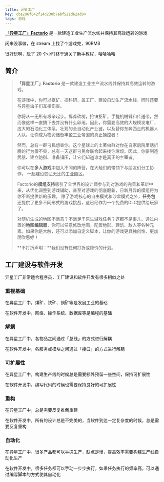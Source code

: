 ```yaml
---
title: 异星工厂
key: cbe206f642f14d230b7abf521d62ad04
tags: 游戏
---
```


**[「异星工厂」Factorio](https://store.steampowered.com/app/427520/Factorio/)** 是一款建造工业生产流水线并保持其高效运转的游戏

<!--more-->

闲来没事做，在 stream 上找了个游戏完，90RMB

很好玩啊，玩了 20 个小时终于通关了新手教程，哈哈哈哈

## 简介

> **「异星工厂」Factorio** 是一款建造工业生产流水线并保持其高效运转的游戏。
>
> 在游戏中，你可以抠矿、搞科研、盖工厂、建设自动生产流水线，同时还要与异星虫子们互相伤害。
>
> 你将从一无所有艰辛起步。挥斧砍树，抡镐抠矿，手搓机械臂和传送带，然而像这样一直搞下去并没有什么卵用。因此，你需要高效的大规模发电厂，庞大的石油化工体系，壮观的全自动化产业链，以及替你东奔西走的机器人大队，让你成为物资储备丰盈工业帝国的真正操控者！
>
> 然而，总有一群刁民想害你。这个星球上的土著虫群对你在自家后院里瞎折腾的行为很不爽，总有一天这群刁民会联合起来找你麻烦。因此，你要制造武器、建立防御、准备镇压，让它们知道谁才是真正的主宰者。
>
> 你可以在**多人游戏**中加入不同的阵营，在大触们的带领下与朋友们分工协作， 一起建设恢弘无比的工业园区。
>
> Factorio的**模组支持**吸引了全世界的设计师参与到对游戏的完善和革新中来，从优化调整到游戏辅助，甚至对游戏的彻底翻新，日新月异的模组将为你不断提供新的乐趣。
> 除了游戏核心的自由模式和沙盒模式之外，**任务包**还提供了更多不同形式的游戏挑战，这已经作为一个免费的DLC提供给玩家了。
>
> 对随机生成的地图不满意？不满足于原生游戏任务？这都不是事儿。通过内置的**地图编辑器**，你可以任意修改地图，配置地形、建筑、敌人等各种元素。如果你是大触，还可以添加自定义脚本，让你的游戏更具独创性、更加阴吹思婷！
>
> **不打折声明：**我们没有任何打折或降价的计划。

## 工厂建设与软件开发

异星工厂非常适合程序员，工厂建设和软件开发有很多相似之处

### 重视基础

在异星工厂中，煤矿、铁矿、铜矿等是发展工业的基础

在软件开发中，网络、操作系统、数据库等是编程的基础

### 解耦

在异星工厂中，各物品之间通过「总线」的方式进行解耦

在软件开发中，各服务或模块之间通过「接口」的方式进行解耦

### 可扩展性

在异星工厂中，构建生产线的时候总是需要额外预留一些空间，保持可扩展性

在软件开发中，编写代码的时候也需要保持良好的可扩展性

### 重构

在异星工厂中，总是需要反复推倒重建

在软件开发中，所有的设计总是不完美的，当软件到达一定复杂度的时候，总是需要反复重构

### 自动化

在异星工厂中，很多产品都可以手搓生产，缺点是慢，提高效率需要构建生产线自动化生产

在软件开发中，很多任务都可以手动一步步执行，如果任务执行的频率高，可以通过编写脚本的方式使其自动化